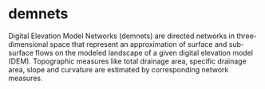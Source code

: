 # demnets

Digital Elevation Model Networks (demnets) are directed
networks in three-dimensional space that represent an
approximation of surface and sub-surface flows on the
modeled landscape of a given digital elevation model (DEM).
Topographic measures like total drainage area, specific
drainage area, slope and curvature are estimated by
corresponding network measures.
